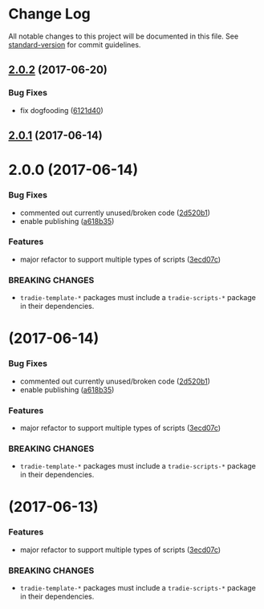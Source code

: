 # Change Log

All notable changes to this project will be documented in this file.
See [standard-version](https://github.com/conventional-changelog/standard-version) for commit guidelines.

<a name="2.0.2"></a>
## [2.0.2](https://github.com/jameslnewell/tradie-v4/compare/tradie-template-react-component@2.0.1...tradie-template-react-component@2.0.2) (2017-06-20)


### Bug Fixes

* fix dogfooding ([6121d40](https://github.com/jameslnewell/tradie-v4/commit/6121d40))




<a name="2.0.1"></a>
## [2.0.1](https://github.com/jameslnewell/tradie-v4/compare/tradie-template-react-component@2.0.0...tradie-template-react-component@2.0.1) (2017-06-14)




<a name="2.0.0"></a>
# 2.0.0 (2017-06-14)


### Bug Fixes

* commented out currently unused/broken code ([2d520b1](https://github.com/jameslnewell/tradie-v4/commit/2d520b1))
* enable publishing ([a618b35](https://github.com/jameslnewell/tradie-v4/commit/a618b35))


### Features

* major refactor to support multiple types of scripts ([3ecd07c](https://github.com/jameslnewell/tradie-v4/commit/3ecd07c))


### BREAKING CHANGES

* `tradie-template-*` packages must include a `tradie-scripts-*` package in their dependencies.




<a name=""></a>
#  (2017-06-14)


### Bug Fixes

* commented out currently unused/broken code ([2d520b1](https://github.com/jameslnewell/tradie-v4/commit/2d520b1))
* enable publishing ([a618b35](https://github.com/jameslnewell/tradie-v4/commit/a618b35))


### Features

* major refactor to support multiple types of scripts ([3ecd07c](https://github.com/jameslnewell/tradie-v4/commit/3ecd07c))


### BREAKING CHANGES

* `tradie-template-*` packages must include a `tradie-scripts-*` package in their dependencies.




<a name=""></a>
#  (2017-06-13)


### Features

* major refactor to support multiple types of scripts ([3ecd07c](https://github.com/jameslnewell/tradie-v4/commit/3ecd07c))


### BREAKING CHANGES

* `tradie-template-*` packages must include a `tradie-scripts-*` package in their dependencies.
